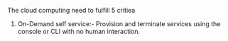 The cloud computing need to fulfill 5 critiea

1) On-Demand self service:-
Provision and terminate services using  the console or CLI with no human  interaction.